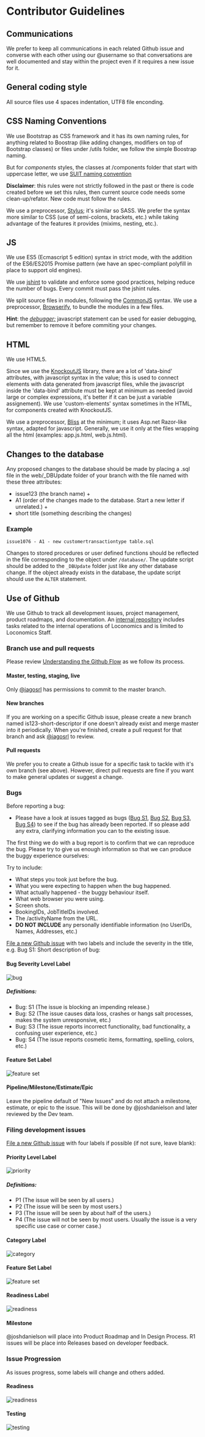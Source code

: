 # Contributor Guidelines

## Communications
We prefer to keep all communications in each related Github issue and converse with each other using our @username so that conversations are well documented and stay within the project even if it requires a new issue for it.

## General coding style
All source files use 4 spaces indentation, UTF8 file enconding.

## CSS Naming Conventions

We use Bootstrap as CSS framework and it has its own naming rules, for anything related to Boostrap (like adding changes, modifiers on top of Bootstrap classes) or files under /utils folder, we follow the simple Boostrap naming.

But for *components* styles, the classes at /components folder that start with uppercase letter, we use [SUIT naming convention](https://github.com/suitcss/suit/blob/master/doc/naming-conventions.md)

**Disclaimer**: this rules were not strictly followed in the past or there is code created before we set this rules, then current source code needs some clean-up/refator. New code must follow the rules.

We use a preprocessor, [Stylus](http://stylus-lang.com/); it's similar so SASS. We prefer the syntax more similar to CSS (use of semi-colons, brackets, etc.) while taking advantage of the features it provides (mixims, nesting, etc.).

## JS

We use ES5 (Ecmascript 5 edition) syntax in strict mode, with the addition of the ES6/ES2015 Promise pattern (we have an spec-compliant polyfill in place to support old engines).

We use [jshint](http://jshint.com/) to validate and enforce some good practices, helping reduce the number of bugs. Every commit must pass the jshint rules.

We split source files in modules, following the [CommonJS](http://wiki.commonjs.org/wiki/Modules/1.1) syntax.
We use a preprocessor, [Browserify](http://browserify.org/), to bundle the modules in a few files.

**Hint**: the *[debugger;](https://developer.mozilla.org/en-US/docs/Web/JavaScript/Reference/Statements/debugger)* javascript statement can be used for easier debugging, but remember to remove it before commiting your changes.

## HTML

We use HTML5.

Since we use the [KnockoutJS](http://knockoutjs.com/) library, there are a lot of 'data-bind' attributes, with javascript syntax in the value; this is used to connect elements with data generated from javascript files, while the javascript inside the 'data-bind' attribute must be kept at minimum as needed (avoid large or complex expressions, it's better if it can be just a variable assignement).
We use 'custom-elements' syntax sometimes in the HTML, for components created with KnockoutJS.

We use a preprocessor, [Bliss](https://github.com/cstivers78/bliss) at the minimum; it uses Asp.net Razor-like syntax, adapted for javascript. Generally, we use it only at the files wrapping all the html (examples: app.js.html, web.js.html).

## Changes to the database

Any proposed changes to the database should be made by placing a .sql file in the web/_DBUpdate folder of your branch with the file named with these three attributes:
- issue123 (the branch name) +
- A1 (order of the changes made to the database. Start a new letter if unrelated.) +
- short title (something describing the changes)

### Example
```
issue1076 - A1 - new customertransactiontype table.sql
```

Changes to stored procedures or user defined functions should be reflected in the file corresponding to the object under ``/database/``. The update script should be added to the ``_DBUpdate`` folder just like any other database change. If the object already exists in the database, the update script should use the ``ALTER`` statement.

## Use of Github

We use Github to track all development issues, project management, product roadmaps, and documentation. An [internal repository](https://github.com/joshdanielson/loconomics-internal) includes tasks related to the internal operations of Loconomics and is limited to Loconomics Staff.

### Branch use and pull requests
Please review [Understanding the Github Flow](https://guides.github.com/introduction/flow/) as we follow its process.

#### Master, testing, staging, live
Only [@iagosrl](mailto:iagosrl@gmail.com) has permissions to commit to the master branch. 

#### New branches
If you are working on a specific Github issue, please create a new branch named is123-short-descriptor if one doesn't already exist and merge master into it periodically. When you're finished, create a pull request for that branch and ask [@iagosrl](mailto:iagosrl@gmail.com) to review.

#### Pull requests
We prefer you to create a Github issue for a specific task to tackle with it's own branch (see above). However, direct pull requests are fine if you want to make general updates or suggest a change.

### Bugs
Before reporting a bug:
* Please have a look at issues tagged as bugs ([Bug S1](https://github.com/loconomics/loconomics/labels/Bug%3A%20S1), [Bug S2](https://github.com/loconomics/loconomics/labels/Bug%3A%20S2), [Bug S3](https://github.com/loconomics/loconomics/labels/Bug%3A%20S3), [Bug S4](https://github.com/loconomics/loconomics/labels/Bug%3A%20S4)) to see if the bug has already been reported. If so please add any extra, clarifying information you can to the existing issue. 

The first thing we do with a bug report is to confirm that we can reproduce the bug. Please try to give us enough information so that we can produce the buggy experience ourselves:

Try to include:
* What steps you took just before the bug.
* What you were expecting to happen when the bug happened.
* What actually happened - the buggy behaviour itself.
* What web browser you were using.
* Screen shots.
* BookingIDs, JobTitleIDs involved.
* The /activityName from the URL.
* **DO NOT INCLUDE** any personally identifiable information (no UserIDs, Names, Addresses, etc.)

[File a new Github issue](https://github.com/loconomics/loconomics/issues/new) with two labels and include the severity in the title, e.g. Bug S1: Short description of bug:
#### Bug Severity Level Label
![bug](https://cloud.githubusercontent.com/assets/1202838/20122990/bed40e00-a5d0-11e6-9a41-ac583f8e7883.png)

##### Definitions:
- Bug: S1 (The issue is blocking an impending release.)
- Bug: S2 (The issue causes data loss, crashes or hangs salt processes, makes the system unresponsive, etc.)
- Bug: S3 (The issue reports incorrect functionality, bad functionality, a confusing user experience, etc.)
- Bug: S4 (The issue reports cosmetic items, formatting, spelling, colors, etc.)

#### Feature Set Label
![feature set](https://cloud.githubusercontent.com/assets/1202838/20122985/beb9b0be-a5d0-11e6-92d1-200614a3a74e.png)

#### Pipeline/Milestone/Estimate/Epic
Leave the pipeline default of "New Issues" and do not attach a milestone, estimate, or epic to the issue. This will be done by @joshdanielson and later reviewed by the Dev team.

### Filing development issues
[File a new Github issue](https://github.com/loconomics/loconomics/issues/new) with four labels if possible (if not sure, leave blank):

#### Priority Level Label
![priority](https://cloud.githubusercontent.com/assets/1202838/20122988/bebb0522-a5d0-11e6-94b9-73c2dce28fe1.png)

##### Definitions:
- P1 (The issue will be seen by all users.)
- P2 (The issue will be seen by most users.)
- P3 (The issue will be seen by about half of the users.)
- P4 (The issue will not be seen by most users. Usually the issue is a very specific use case or corner case.)

#### Category Label
![category](https://cloud.githubusercontent.com/assets/1202838/20122991/bed5f51c-a5d0-11e6-8017-bc1f59502671.png)

#### Feature Set Label
![feature set](https://cloud.githubusercontent.com/assets/1202838/20122985/beb9b0be-a5d0-11e6-92d1-200614a3a74e.png)

#### Readiness Label
![readiness](https://cloud.githubusercontent.com/assets/1202838/20122984/beb95484-a5d0-11e6-940b-42633ff5648b.png)

#### Milestone
@joshdanielson will place into Product Roadmap and In Design Process. R1 issues will be place into Releases based on developer feedback.

### Issue Progression
As issues progress, some labels will change and others added.

#### Readiness
![readiness](https://cloud.githubusercontent.com/assets/1202838/20122984/beb95484-a5d0-11e6-940b-42633ff5648b.png)

#### Testing
![testing](https://cloud.githubusercontent.com/assets/1202838/20123132/d40e3574-a5d1-11e6-9d1c-40627a6d52b9.png)


